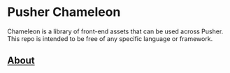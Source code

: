 # Pusher Chameleon

Chameleon is a library of front-end assets that can be used across Pusher. This repo is intended to be free of any specific language or framework.

## [About](docs/about.md)